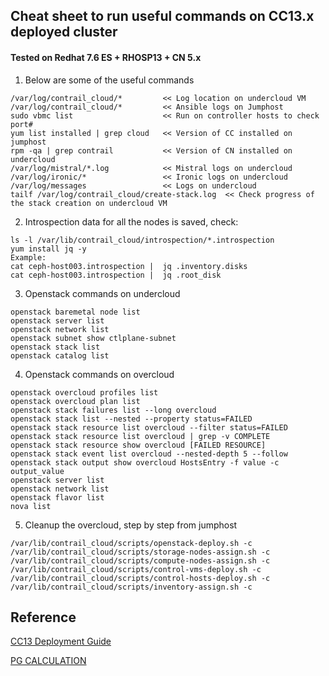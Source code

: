 ## Cheat sheet to run useful commands on CC13.x deployed cluster 
#### Tested on Redhat 7.6 ES + RHOSP13 + CN 5.x

1. Below are some of the useful commands 
```
/var/log/contrail_cloud/*         << Log location on undercloud VM
/var/log/contrail_cloud/*         << Ansible logs on Jumphost 
sudo vbmc list                    << Run on controller hosts to check port#
yum list installed | grep cloud   << Version of CC installed on jumphost
rpm -qa | grep contrail           << Version of CN installed on undercloud
/var/log/mistral/*.log            << Mistral logs on undercloud
/var/log/ironic/*                 << Ironic logs on undercloud
/var/log/messages                 << Logs on undercloud
tailf /var/log/contrail_cloud/create-stack.log  << Check progress of the stack creation on undercloud VM
```

2. Introspection data for all the nodes is saved, check:
```
ls -l /var/lib/contrail_cloud/introspection/*.introspection
yum install jq -y
Example: 
cat ceph-host003.introspection |  jq .inventory.disks
cat ceph-host003.introspection |  jq .root_disk
```

3. Openstack commands on undercloud
```
openstack baremetal node list
openstack server list
openstack network list
openstack subnet show ctlplane-subnet
openstack stack list
openstack catalog list
```

4. Openstack commands on overcloud
```
openstack overcloud profiles list
openstack overcloud plan list
openstack stack failures list --long overcloud
openstack stack list --nested --property status=FAILED
openstack stack resource list overcloud --filter status=FAILED
openstack stack resource list overcloud | grep -v COMPLETE
openstack stack resource show overcloud [FAILED RESOURCE]
openstack stack event list overcloud --nested-depth 5 --follow
openstack stack output show overcloud HostsEntry -f value -c output_value
openstack server list
openstack network list
openstack flavor list
nova list
```

5. Cleanup the overcloud, step by step from jumphost
```
/var/lib/contrail_cloud/scripts/openstack-deploy.sh -c
/var/lib/contrail_cloud/scripts/storage-nodes-assign.sh -c
/var/lib/contrail_cloud/scripts/compute-nodes-assign.sh -c
/var/lib/contrail_cloud/scripts/control-vms-deploy.sh -c
/var/lib/contrail_cloud/scripts/control-hosts-deploy.sh -c
/var/lib/contrail_cloud/scripts/inventory-assign.sh -c
```

## Reference
[CC13 Deployment Guide](https://www.juniper.net/documentation/en_US/contrail5.0/information-products/pathway-pages/contrail-cloud-deployment-guide-13.0.pdf)

[PG CALCULATION](https://ceph.com/pgcalc/)
